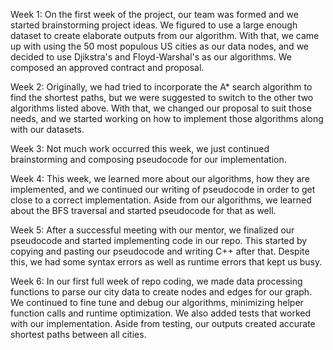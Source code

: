 Week 1: On the first week of the project, our team was formed and we started brainstorming project ideas. We figured to use a large enough dataset to create elaborate outputs from our algorithm. With that, we came up with using the 50 most populous US cities as our data nodes, and we decided to use Djikstra's and Floyd-Warshal's as our algorithms. We composed an approved contract and proposal.

Week 2: Originally, we had tried to incorporate the A* search algorithm to find the shortest paths, but we were suggested to switch to the other two algorithms listed above. With that, we changed our proposal to suit those needs, and we started working on how to implement those algorithms along with our datasets.

Week 3: Not much work occurred this week, we just continued brainstorming and composing pseudocode for our implementation.

Week 4: This week, we learned more about our algorithms, how they are implemented, and we continued our writing of pseudocode in order to get close to a correct implementation. Aside from our algorithms, we learned about the BFS traversal and started pseudocode for that as well.

Week 5: After a successful meeting with our mentor, we finalized our pseudocode and started implementing code in our repo. This started by copying and pasting our pseudocode and writing C++ after that. Despite this, we had some syntax errors as well as runtime errors that kept us busy.

Week 6: In our first full week of repo coding, we made data processing functions to parse our city data to create nodes and edges for our graph. We continued to fine tune and debug our algorithms, minimizing helper function calls and runtime optimization. We also added tests that worked with our implementation. Aside from testing, our outputs created accurate shortest paths between all cities.